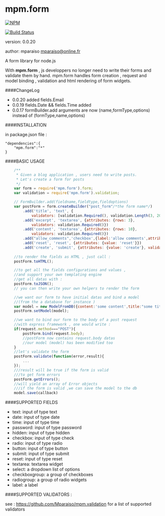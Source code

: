 mpm.form
========

[![NPM](https://nodei.co/npm/mpm.form.png?downloads=true)](https://nodei.co/npm/mpm.form/)


[![Build Status](https://travis-ci.org/Mparaiso/mpm.form.png?branch=master)](https://travis-ci.org/Mparaiso/mpm.form)

version: 0.0.20

author: mparaiso <mparaiso@online.fr>

A form library for node.js

With __mpm.form__ , js developpers no longer need to write their forms and validate them by hand. 
mpm.form handles form creation , request and model binding ,  validation and html rendering of
form widgets.

####ChangeLog
- 0.0.20 added fields.Email
- 0.0.19 fields.Date && fields.Time added
- 0.0.17 formBuilder.add arguments are now (name,formType,options) instead of (formType,name,options)


####INSTALLATION

in package.json file : 

	"dependencies":{
		"mpm.form":"*"
	}

####BASIC USAGE

```javascript
	/**
	 * Given a blog application , users need to write posts.
	 * Let's create a form for posts
	 */
	var form = require('mpm.form').form;
	var validation = require('mpm.form').validation;

	// FormBuilder.add(fieldname,fieldtype,fieldoptions)
	var postForm = form.createBuilder("post_form"/*the form name*/)
        .add('title', 'text', {
            validators: [validation.Required(), validation.Length(3, 200)]})
        .add('excerpt', 'textarea', {attributes: {rows: 3},
            validators: validation.Required()})
        .add('content', 'textarea', {attributes: {rows: 10},
            validators: validation.Required()})
        .add("allow_comments",'checkbox',{label:'allow comments',attributes:{value:"allow_comments"}})
        .add('reset', 'reset', {attributes: {value: 'reset'}})
        .add('create', 'submit', {attributes: {value: 'create'}, validators: validation.Required()});
        
    //to render the fields as HTML , just call : 
    postForm.toHTML();

    //to get all the fields configurations and values ,
    //and support your own templating engine 
    //get all datas with : 
    postForm.toJSON();
    // you can then write your own helpers to render the form

    //we want our form to have initial datas and bind a model 
    //(from the a database for instance )
    var model = new ModelFromDB({content:'some content',title:"some title"});
    postForm.setModel(model);

    //we want to bind our form to the body of a post request
    //with express framework , one would write :
    if(request.method==="POST"){
    	postForm.bind(request.body);
    	//postForm now contains request.body datas
    	//our model (model) has been modified too
    }
    //let's validate the form
    postForm.validate(function(error,result){
		...
    });
    ///result will be true if the form is valid
    ///to get form errors
    postForm.getErrors(); 
    //will yield an array of Error objects
    ///if the form is valid ,we can save the model to the db
    model.save(callback)

```

####SUPPORTED FIELDS

- text: input of type text
- date: input of type date
- time: input of type time
- password: input of type password
- hidden: input of type hidden
- checkbox: input of type check
- radio: input of type radio
- button: input of type button
- submit: input of type submit
- reset: input of type reset
- textarea: textarea widget
- select: a dropdown list of options
- checkboxgroup: a group of checkboxes
- radiogroup: a group of radio widgets
- label: a label

####SUPPORTED VALIDATORS : 

see : https://github.com/Mparaiso/mpm.validation for a list of supported validators


